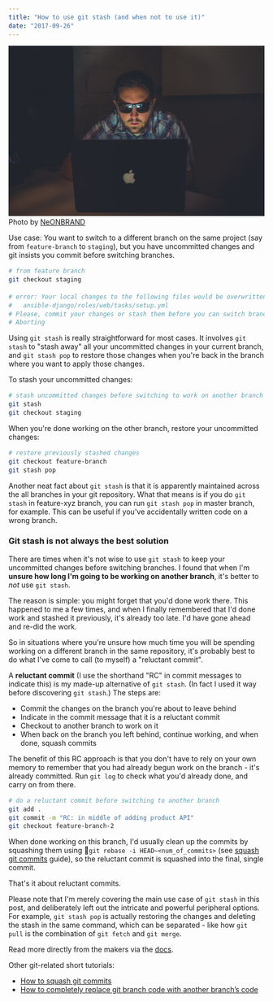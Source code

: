 ```yaml
---
title: "How to use git stash (and when not to use it)"
date: "2017-09-26"
---
```


![guy wearing shades working on laptop in a dark room](images/neonbrand-356967.jpg) Photo by [NeONBRAND](https://unsplash.com/photos/_Kmtj6UIlGo)

Use case: You want to switch to a different branch on the same project (say from `feature-branch` to `staging`), but you have uncommitted changes and git insists you commit before switching branches.

```sh
# from feature branch
git checkout staging

# error: Your local changes to the following files would be overwritten by checkout:
#   ansible-django/roles/web/tasks/setup.yml
# Please, commit your changes or stash them before you can switch branches.
# Aborting
```

Using `git stash` is really straightforward for most cases. It involves `git stash` to "stash away" all your uncommitted changes in your current branch, and `git stash pop` to restore those changes when you're back in the branch where you want to apply those changes.

To stash your uncommitted changes:

```sh
# stash uncommitted changes before switching to work on another branch
git stash
git checkout staging
```

When you're done working on the other branch, restore your uncommitted changes:

```sh
# restore previously stashed changes
git checkout feature-branch
git stash pop
```

Another neat fact about `git stash` is that it is apparently maintained across the all branches in your git repository. What that means is if you do `git stash` in feature-xyz branch, you can run `git stash pop` in master branch, for example. This can be useful if you've accidentally written code on a wrong branch.

### Git stash is not always the best solution

There are times when it's not wise to use `git stash` to keep your uncommitted changes before switching branches. I found that when I'm **unsure how long I'm going to be working on another branch**, it's better to _not_ use `git stash`.

The reason is simple: you might forget that you'd done work there. This happened to me a few times, and when I finally remembered that I'd done work and stashed it previously, it's already too late. I'd have gone ahead and re-did the work.

So in situations where you're unsure how much time you will be spending working on a different branch in the same repository, it's probably best to do what I've come to call (to myself) a "reluctant commit".

A **reluctant commit** (I use the shorthand "RC" in commit messages to indicate this) is my made-up alternative of `git stash`. (In fact I used it way before discovering `git stash`.) The steps are:

- Commit the changes on the branch you're about to leave behind
- Indicate in the commit message that it is a reluctant commit
- Checkout to another branch to work on it
- When back on the branch you left behind, continue working, and when done, squash commits

The benefit of this RC approach is that you don't have to rely on your own memory to remember that you had already begun work on the branch - it's already committed. Run `git log` to check what you'd already done, and carry on from there.

```sh
# do a reluctant commit before switching to another branch
git add .
git commit -m "RC: in middle of adding product API"
git checkout feature-branch-2
```

When done working on this branch, I'd usually clean up the commits by squashing them using `git rebase -i HEAD~<num_of_commits>` (see [squash git commits](https://www.nickang.com/squash-git-commits/) guide), so the reluctant commit is squashed into the final, single commit.

That's it about reluctant commits.

Please note that I'm merely covering the main use case of `git stash` in this post, and deliberately left out the intricate and powerful peripheral options. For example, `git stash pop` is actually restoring the changes and deleting the stash in the same command, which can be separated - like how `git pull` is the combination of `git fetch` and `git merge`.

Read more directly from the makers via the [docs](https://git-scm.com/docs/git-stash).

Other git-related short tutorials:

- [How to squash git commits](https://www.nickang.com/squash-git-commits/)
- [How to completely replace git branch code with another branch’s code](https://www.nickang.com/replace-git-branch-code/)
